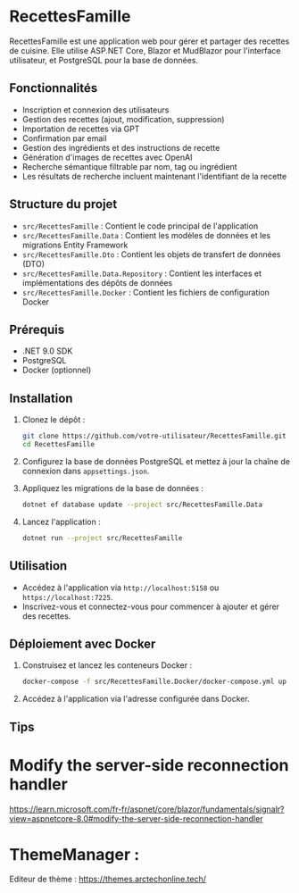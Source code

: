 # RecettesFamille

RecettesFamille est une application web pour gérer et partager des recettes de cuisine. Elle utilise ASP.NET Core, Blazor et MudBlazor pour l'interface utilisateur, et PostgreSQL pour la base de données.

## Fonctionnalités

- Inscription et connexion des utilisateurs
- Gestion des recettes (ajout, modification, suppression)
- Importation de recettes via GPT
- Confirmation par email
- Gestion des ingrédients et des instructions de recette
- Génération d'images de recettes avec OpenAI
- Recherche sémantique filtrable par nom, tag ou ingrédient
- Les résultats de recherche incluent maintenant l'identifiant de la recette

## Structure du projet

- `src/RecettesFamille` : Contient le code principal de l'application
- `src/RecettesFamille.Data` : Contient les modèles de données et les migrations Entity Framework
- `src/RecettesFamille.Dto` : Contient les objets de transfert de données (DTO)
- `src/RecettesFamille.Data.Repository` : Contient les interfaces et implémentations des dépôts de données
- `src/RecettesFamille.Docker` : Contient les fichiers de configuration Docker

## Prérequis

- .NET 9.0 SDK
- PostgreSQL
- Docker (optionnel)

## Installation

1. Clonez le dépôt :
    ```sh
    git clone https://github.com/votre-utilisateur/RecettesFamille.git
    cd RecettesFamille
    ```

2. Configurez la base de données PostgreSQL et mettez à jour la chaîne de connexion dans `appsettings.json`.

3. Appliquez les migrations de la base de données :
    ```sh
    dotnet ef database update --project src/RecettesFamille.Data
    ```

4. Lancez l'application :
    ```sh
    dotnet run --project src/RecettesFamille
    ```

## Utilisation

- Accédez à l'application via `http://localhost:5158` ou `https://localhost:7225`.
- Inscrivez-vous et connectez-vous pour commencer à ajouter et gérer des recettes.

## Déploiement avec Docker

1. Construisez et lancez les conteneurs Docker :
    ```sh
    docker-compose -f src/RecettesFamille.Docker/docker-compose.yml up --build -d
    ```

2. Accédez à l'application via l'adresse configurée dans Docker.


## Tips

# Modify the server-side reconnection handler

https://learn.microsoft.com/fr-fr/aspnet/core/blazor/fundamentals/signalr?view=aspnetcore-8.0#modify-the-server-side-reconnection-handler

# ThemeManager :

Editeur de thème : https://themes.arctechonline.tech/